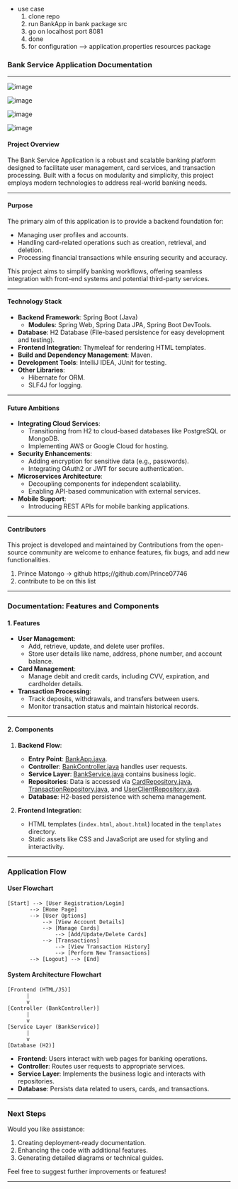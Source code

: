 * use case
  1. clone repo
  2. run BankApp in bank package src
  3. go on localhost port 8081
  4. done
  5. for configuration --> application.properties resources package

### Bank Service Application Documentation

---
![image](https://github.com/user-attachments/assets/47c1e8a1-217a-4e1a-a419-1c53e9bee818)

![image](https://github.com/user-attachments/assets/5ea2e13e-66a7-4f03-b44e-1daea68bf83d)

![image](https://github.com/user-attachments/assets/b6cb9860-4db1-45e9-aaa0-750ccd0a4178)

![image](https://github.com/user-attachments/assets/abea2de1-dfaa-44b2-8a7c-b2b192595d8a)


#### **Project Overview**
The Bank Service Application is a robust and scalable banking platform designed to facilitate user management, card services, and transaction processing. Built with a focus on modularity and simplicity, this project employs modern technologies to address real-world banking needs.

---

#### **Purpose**
The primary aim of this application is to provide a backend foundation for:
- Managing user profiles and accounts.
- Handling card-related operations such as creation, retrieval, and deletion.
- Processing financial transactions while ensuring security and accuracy.

This project aims to simplify banking workflows, offering seamless integration with front-end systems and potential third-party services.

---

#### **Technology Stack**
- **Backend Framework**: Spring Boot (Java)
  - **Modules**: Spring Web, Spring Data JPA, Spring Boot DevTools.
- **Database**: H2 Database (File-based persistence for easy development and testing).
- **Frontend Integration**: Thymeleaf for rendering HTML templates.
- **Build and Dependency Management**: Maven.
- **Development Tools**: IntelliJ IDEA, JUnit for testing.
- **Other Libraries**:
  - Hibernate for ORM.
  - SLF4J for logging.

---

#### **Future Ambitions**
- **Integrating Cloud Services**:
  - Transitioning from H2 to cloud-based databases like PostgreSQL or MongoDB.
  - Implementing AWS or Google Cloud for hosting.
- **Security Enhancements**:
  - Adding encryption for sensitive data (e.g., passwords).
  - Integrating OAuth2 or JWT for secure authentication.
- **Microservices Architecture**:
  - Decoupling components for independent scalability.
  - Enabling API-based communication with external services.
- **Mobile Support**:
  - Introducing REST APIs for mobile banking applications.

---

#### **Contributors**
This project is developed and maintained by Contributions from the open-source community are welcome to enhance features, fix bugs, and add new functionalities.
1. Prince Matongo -> github https;//github.com/Prince07746
2. contribute to be on this list 
---

### Documentation: Features and Components

#### **1. Features**
- **User Management**:
  - Add, retrieve, update, and delete user profiles.
  - Store user details like name, address, phone number, and account balance.
- **Card Management**:
  - Manage debit and credit cards, including CVV, expiration, and cardholder details.
- **Transaction Processing**:
  - Track deposits, withdrawals, and transfers between users.
  - Monitor transaction status and maintain historical records.

---

#### **2. Components**

1. **Backend Flow**:
   - **Entry Point**: [BankApp.java](https://github.com/Prince07746/Bank-Service/blob/main/src/main/java/Bank/BankApp.java).
   - **Controller**: [BankController.java](https://github.com/Prince07746/Bank-Service/blob/main/src/main/java/Bank/controller/BankController.java) handles user requests.
   - **Service Layer**: [BankService.java](https://github.com/Prince07746/Bank-Service/blob/main/src/main/java/Bank/service/BankService.java) contains business logic.
   - **Repositories**: Data is accessed via [CardRepository.java](https://github.com/Prince07746/Bank-Service/blob/main/src/main/java/Bank/repository/CardRepository.java), [TransactionRepository.java](https://github.com/Prince07746/Bank-Service/blob/main/src/main/java/Bank/repository/TransactionRepository.java), and [UserClientRepository.java](https://github.com/Prince07746/Bank-Service/blob/main/src/main/java/Bank/repository/UserClientRepository.java).
   - **Database**: H2-based persistence with schema management.

2. **Frontend Integration**:
   - HTML templates (`index.html`, `about.html`) located in the `templates` directory.
   - Static assets like CSS and JavaScript are used for styling and interactivity.

---

### **Application Flow**

#### **User Flowchart**

```plaintext
[Start] --> [User Registration/Login]
       --> [Home Page]
       --> [User Options]
           --> [View Account Details]
           --> [Manage Cards]
               --> [Add/Update/Delete Cards]
           --> [Transactions]
               --> [View Transaction History]
               --> [Perform New Transactions]
       --> [Logout] --> [End]
```

#### **System Architecture Flowchart**

```plaintext
[Frontend (HTML/JS)]
      |
      v
[Controller (BankController)]
      |
      v
[Service Layer (BankService)]
      |
      v
[Database (H2)]
```

- **Frontend**:
  Users interact with web pages for banking operations.
- **Controller**:
  Routes user requests to appropriate services.
- **Service Layer**:
  Implements the business logic and interacts with repositories.
- **Database**:
  Persists data related to users, cards, and transactions.

---

### Next Steps
Would you like assistance:
1. Creating deployment-ready documentation.
2. Enhancing the code with additional features.
3. Generating detailed diagrams or technical guides.

Feel free to suggest further improvements or features!

---
